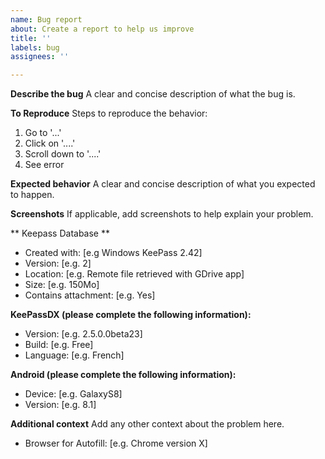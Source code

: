 ```yaml
---
name: Bug report
about: Create a report to help us improve
title: ''
labels: bug
assignees: ''

---
```


**Describe the bug**
A clear and concise description of what the bug is.

**To Reproduce**
Steps to reproduce the behavior:
1. Go to '...'
2. Click on '....'
3. Scroll down to '....'
4. See error

**Expected behavior**
A clear and concise description of what you expected to happen.

**Screenshots**
If applicable, add screenshots to help explain your problem.

** Keepass Database **
 - Created with: [e.g Windows KeePass 2.42]
 - Version: [e.g. 2]
 - Location: [e.g. Remote file retrieved with GDrive app]
 - Size: [e.g. 150Mo]
 - Contains attachment: [e.g. Yes]

**KeePassDX (please complete the following information):**
 - Version: [e.g. 2.5.0.0beta23]
 - Build: [e.g. Free]
 - Language: [e.g. French]

**Android (please complete the following information):**
 - Device: [e.g. GalaxyS8]
 - Version: [e.g. 8.1]

**Additional context**
Add any other context about the problem here.
 - Browser for Autofill: [e.g. Chrome version X]
